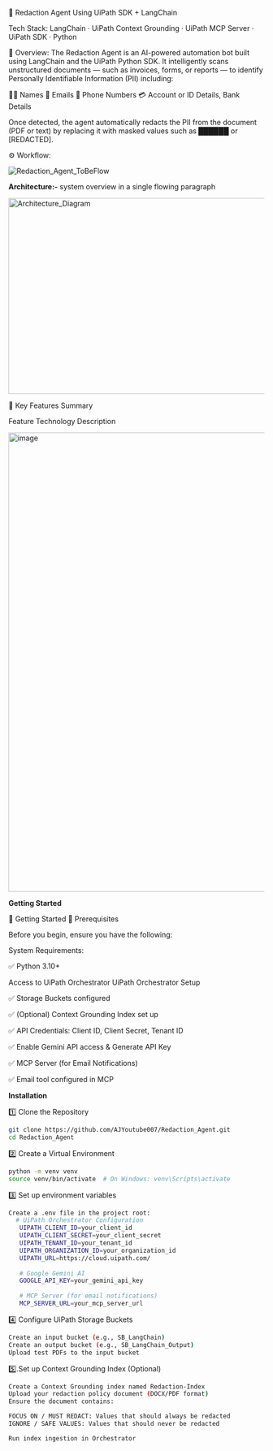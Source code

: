 🧠 Redaction Agent Using UiPath SDK + LangChain

Tech Stack:
LangChain · UiPath Context Grounding · UiPath MCP Server · UiPath SDK · Python

🧾 Overview:
The Redaction Agent is an AI-powered automation bot built using LangChain and the UiPath Python SDK.
It intelligently scans unstructured documents — such as invoices, forms, or reports — to identify Personally Identifiable Information (PII) including:

🧍‍♂️ Names
📧 Emails
📱 Phone Numbers
💳 Account or ID Details, Bank Details

Once detected, the agent automatically redacts the PII from the document (PDF or text) by replacing it with masked values such as ██████ or [REDACTED].

⚙️ Workflow:

![Redaction_Agent_ToBeFlow](https://github.com/user-attachments/assets/567cf01e-6b38-4ccf-9c2f-37dc0e4da70b)

**Architecture:-** system overview in a single flowing paragraph

<img width="539" height="386" alt="Architecture_Diagram" src="https://github.com/user-attachments/assets/dceb7504-2c1e-483e-917f-637ba616beae" />

🚀 Key Features Summary		
		
Feature	Technology	Description

<img width="1026" height="904" alt="image" src="https://github.com/user-attachments/assets/83650395-25b0-4469-9e9b-28ad1236c46f" />

**Getting Started**

🧩 Getting Started
🔧 Prerequisites

Before you begin, ensure you have the following:

System Requirements:

✅ Python 3.10+

Access to UiPath Orchestrator
UiPath Orchestrator Setup

✅ Storage Buckets configured

✅ (Optional) Context Grounding Index set up

✅ API Credentials: Client ID, Client Secret, Tenant ID

✅ Enable Gemini API access & Generate API Key

✅ MCP Server (for Email Notifications)

✅ Email tool configured in MCP


**Installation**

1️⃣ Clone the Repository
```bash
git clone https://github.com/AJYoutube007/Redaction_Agent.git
cd Redaction_Agent
```

2️⃣ Create a Virtual Environment
```bash
python -m venv venv
source venv/bin/activate  # On Windows: venv\Scripts\activate
```
3️⃣ Set up environment variables
```bash
Create a .env file in the project root:
  # UiPath Orchestrator Configuration
   UIPATH_CLIENT_ID=your_client_id
   UIPATH_CLIENT_SECRET=your_client_secret
   UIPATH_TENANT_ID=your_tenant_id
   UIPATH_ORGANIZATION_ID=your_organization_id
   UIPATH_URL=https://cloud.uipath.com/
   
   # Google Gemini AI
   GOOGLE_API_KEY=your_gemini_api_key
   
   # MCP Server (for email notifications)
   MCP_SERVER_URL=your_mcp_server_url
```
4️⃣ Configure UiPath Storage Buckets
```bash
Create an input bucket (e.g., SB_LangChain)
Create an output bucket (e.g., SB_LangChain_Output)
Upload test PDFs to the input bucket
```

5️⃣.Set up Context Grounding Index (Optional)
```bash
Create a Context Grounding index named Redaction-Index
Upload your redaction policy document (DOCX/PDF format)
Ensure the document contains:

FOCUS ON / MUST REDACT: Values that should always be redacted
IGNORE / SAFE VALUES: Values that should never be redacted

Run index ingestion in Orchestrator
```
